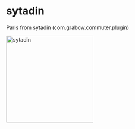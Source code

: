 # sytadin
Paris from sytadin (com.grabow.commuter.plugin)

<img width="234" alt="sytadin" src="https://user-images.githubusercontent.com/11921768/173228278-0a636c4d-3154-494a-8747-13758481cf83.png">
